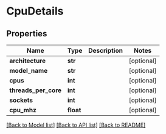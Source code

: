 # CpuDetails

## Properties
Name | Type | Description | Notes
------------ | ------------- | ------------- | -------------
**architecture** | **str** |  | [optional] 
**model_name** | **str** |  | [optional] 
**cpus** | **int** |  | [optional] 
**threads_per_core** | **int** |  | [optional] 
**sockets** | **int** |  | [optional] 
**cpu_mhz** | **float** |  | [optional] 

[[Back to Model list]](../README.md#documentation-for-models) [[Back to API list]](../README.md#documentation-for-api-endpoints) [[Back to README]](../README.md)


